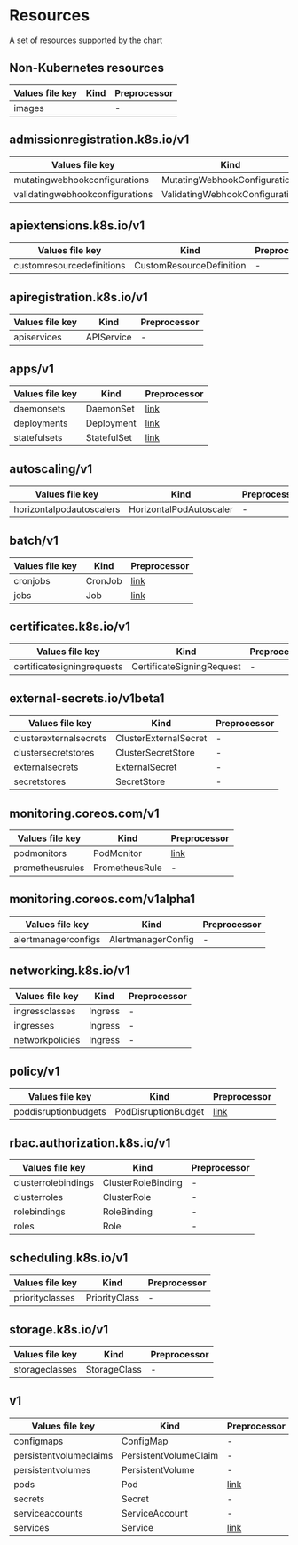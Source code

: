 # Resources

A set of resources supported by the chart

## Non-Kubernetes resources

| Values file key | Kind | Preprocessor |
| --------------- | ---- | ------------ |
| images   |  | - |


## admissionregistration.k8s.io/v1

| Values file key | Kind | Preprocessor |
| --------------- | ---- | ------------ |
| mutatingwebhookconfigurations   | MutatingWebhookConfiguration | - |
| validatingwebhookconfigurations   | ValidatingWebhookConfiguration | - |


## apiextensions.k8s.io/v1

| Values file key | Kind | Preprocessor |
| --------------- | ---- | ------------ |
| customresourcedefinitions   | CustomResourceDefinition | - |


## apiregistration.k8s.io/v1

| Values file key | Kind | Preprocessor |
| --------------- | ---- | ------------ |
| apiservices   | APIService | - |


## apps/v1

| Values file key | Kind | Preprocessor |
| --------------- | ---- | ------------ |
| daemonsets   | DaemonSet | [link](templates/preprocess/_daemonsets.tpl) |
| deployments   | Deployment | [link](templates/preprocess/_deployments.tpl) |
| statefulsets   | StatefulSet | [link](templates/preprocess/_statefulsets.tpl) |


## autoscaling/v1

| Values file key | Kind | Preprocessor |
| --------------- | ---- | ------------ |
| horizontalpodautoscalers   | HorizontalPodAutoscaler | - |


## batch/v1

| Values file key | Kind | Preprocessor |
| --------------- | ---- | ------------ |
| cronjobs   | CronJob | [link](templates/preprocess/_cronjobs.tpl) |
| jobs   | Job | [link](templates/preprocess/_jobs.tpl) |


## certificates.k8s.io/v1

| Values file key | Kind | Preprocessor |
| --------------- | ---- | ------------ |
| certificatesigningrequests   | CertificateSigningRequest | - |


## external-secrets.io/v1beta1

| Values file key | Kind | Preprocessor |
| --------------- | ---- | ------------ |
| clusterexternalsecrets   | ClusterExternalSecret | - |
| clustersecretstores   | ClusterSecretStore | - |
| externalsecrets   | ExternalSecret | - |
| secretstores   | SecretStore | - |


## monitoring.coreos.com/v1

| Values file key | Kind | Preprocessor |
| --------------- | ---- | ------------ |
| podmonitors   | PodMonitor | [link](templates/preprocess/_podmonitors.tpl) |
| prometheusrules   | PrometheusRule | - |


## monitoring.coreos.com/v1alpha1

| Values file key | Kind | Preprocessor |
| --------------- | ---- | ------------ |
| alertmanagerconfigs   | AlertmanagerConfig | - |


## networking.k8s.io/v1

| Values file key | Kind | Preprocessor |
| --------------- | ---- | ------------ |
| ingressclasses   | Ingress | - |
| ingresses   | Ingress | - |
| networkpolicies   | Ingress | - |


## policy/v1

| Values file key | Kind | Preprocessor |
| --------------- | ---- | ------------ |
| poddisruptionbudgets   | PodDisruptionBudget | [link](templates/preprocess/_poddisruptionbudgets.tpl) |


## rbac.authorization.k8s.io/v1

| Values file key | Kind | Preprocessor |
| --------------- | ---- | ------------ |
| clusterrolebindings   | ClusterRoleBinding | - |
| clusterroles   | ClusterRole | - |
| rolebindings   | RoleBinding | - |
| roles   | Role | - |


## scheduling.k8s.io/v1

| Values file key | Kind | Preprocessor |
| --------------- | ---- | ------------ |
| priorityclasses   | PriorityClass | - |


## storage.k8s.io/v1

| Values file key | Kind | Preprocessor |
| --------------- | ---- | ------------ |
| storageclasses   | StorageClass | - |


## v1

| Values file key | Kind | Preprocessor |
| --------------- | ---- | ------------ |
| configmaps   | ConfigMap | - |
| persistentvolumeclaims   | PersistentVolumeClaim | - |
| persistentvolumes   | PersistentVolume | - |
| pods   | Pod | [link](templates/preprocess/_pods.tpl) |
| secrets   | Secret | - |
| serviceaccounts   | ServiceAccount | - |
| services   | Service | [link](templates/preprocess/_services.tpl) |